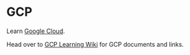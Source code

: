 # GCP

Learn [Google Cloud](https://cloud.google.com/).

Head over to [GCP Learning Wiki](https://github.com/bobbae/gcp/wiki) for GCP documents and links.



